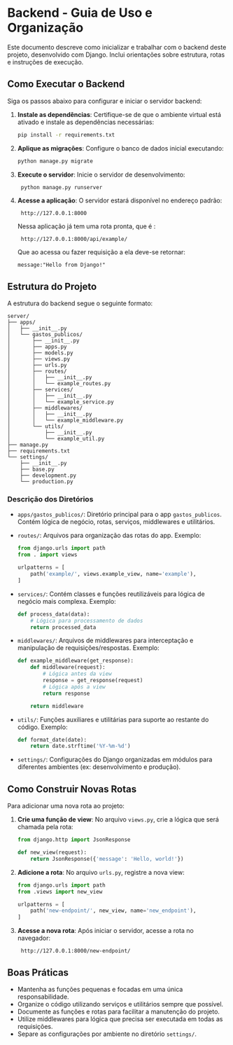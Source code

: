 # Backend - Guia de Uso e Organização

Este documento descreve como inicializar e trabalhar com o backend deste projeto, desenvolvido com Django. Inclui orientações sobre estrutura, rotas e instruções de execução.

## **Como Executar o Backend**

Siga os passos abaixo para configurar e iniciar o servidor backend:

1. **Instale as dependências**:
   Certifique-se de que o ambiente virtual está ativado e instale as dependências necessárias:

   ```bash
   pip install -r requirements.txt
   ```

2. **Aplique as migrações**:
   Configure o banco de dados inicial executando:

   ```bash
   python manage.py migrate
   ```

3. **Execute o servidor**:
   Inicie o servidor de desenvolvimento:

   ```bash
    python manage.py runserver
   ```

4. **Acesse a aplicação**:
   O servidor estará disponível no endereço padrão:
   ```
    http://127.0.0.1:8000
   ```
   Nessa aplicação já tem uma rota pronta, que é :
   ```
    http://127.0.0.1:8000/api/example/
   ```
   Que ao acessa ou fazer requisição a ela deve-se retornar:
   ```
   message:"Hello from Django!"
   ```

## **Estrutura do Projeto**

A estrutura do backend segue o seguinte formato:

```
server/
├── apps/
│   ├── __init__.py
│   └── gastos_publicos/
│       ├── __init__.py
│       ├── apps.py
│       ├── models.py
│       ├── views.py
│       ├── urls.py
│       ├── routes/
│       │   ├── __init__.py
│       │   └── example_routes.py
│       ├── services/
│       │   ├── __init__.py
│       │   └── example_service.py
│       ├── middlewares/
│       │   ├── __init__.py
│       │   └── example_middleware.py
│       └── utils/
│           ├── __init__.py
│           └── example_util.py
├── manage.py
├── requirements.txt
└── settings/
    ├── __init__.py
    ├── base.py
    ├── development.py
    └── production.py
```

### **Descrição dos Diretórios**

- `apps/gastos_publicos/`:
  Diretório principal para o app `gastos_publicos`. Contém lógica de negócio, rotas, serviços, middlewares e utilitários.

- `routes/`:
  Arquivos para organização das rotas do app. Exemplo:

  ```python
  from django.urls import path
  from . import views

  urlpatterns = [
      path('example/', views.example_view, name='example'),
  ]
  ```

- `services/`:
  Contém classes e funções reutilizáveis para lógica de negócio mais complexa. Exemplo:

  ```python
  def process_data(data):
      # Lógica para processamento de dados
      return processed_data
  ```

- `middlewares/`:
  Arquivos de middlewares para interceptação e manipulação de requisições/respostas. Exemplo:

  ```python
  def example_middleware(get_response):
      def middleware(request):
          # Lógica antes da view
          response = get_response(request)
          # Lógica após a view
          return response

      return middleware
  ```

- `utils/`:
  Funções auxiliares e utilitárias para suporte ao restante do código. Exemplo:

  ```python
  def format_date(date):
      return date.strftime('%Y-%m-%d')
  ```

- `settings/`:
  Configurações do Django organizadas em módulos para diferentes ambientes (ex: desenvolvimento e produção).

## **Como Construir Novas Rotas**

Para adicionar uma nova rota ao projeto:

1. **Crie uma função de view**:
   No arquivo `views.py`, crie a lógica que será chamada pela rota:

   ```python
   from django.http import JsonResponse

   def new_view(request):
       return JsonResponse({'message': 'Hello, world!'})
   ```

2. **Adicione a rota**:
   No arquivo `urls.py`, registre a nova view:

   ```python
   from django.urls import path
   from .views import new_view

   urlpatterns = [
       path('new-endpoint/', new_view, name='new_endpoint'),
   ]
   ```

3. **Acesse a nova rota**:
   Após iniciar o servidor, acesse a rota no navegador:
   ```
    http://127.0.0.1:8000/new-endpoint/
   ```

## **Boas Práticas**

- Mantenha as funções pequenas e focadas em uma única responsabilidade.
- Organize o código utilizando serviços e utilitários sempre que possível.
- Documente as funções e rotas para facilitar a manutenção do projeto.
- Utilize middlewares para lógica que precisa ser executada em todas as requisições.
- Separe as configurações por ambiente no diretório `settings/`.

